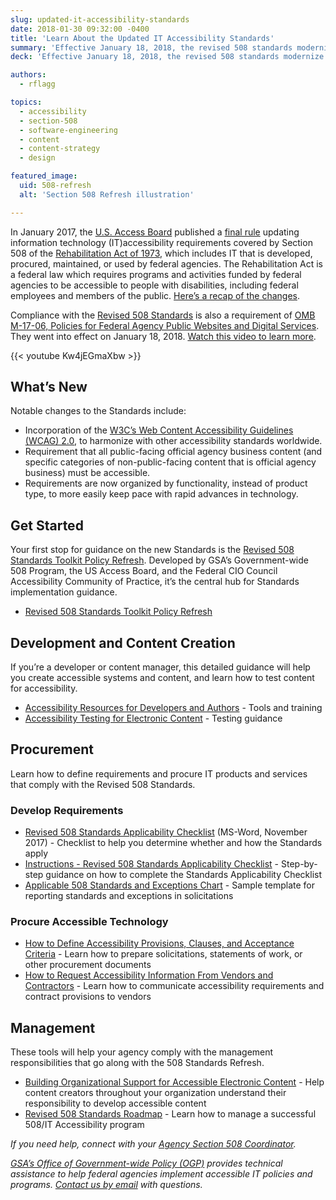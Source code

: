 ```yaml
---
slug: updated-it-accessibility-standards
date: 2018-01-30 09:32:00 -0400
title: 'Learn About the Updated IT Accessibility Standards'
summary: 'Effective January 18, 2018, the revised 508 standards modernize the federal government’s IT accessibility standards and bring us into alignment with governments around the world.'
deck: 'Effective January 18, 2018, the revised 508 standards modernize the federal government’s IT accessibility standards and bring us into alignment with governments around the world.'

authors:
  - rflagg

topics:
  - accessibility
  - section-508
  - software-engineering
  - content
  - content-strategy
  - design

featured_image:
  uid: 508-refresh
  alt: 'Section 508 Refresh illustration'

---
```


In January 2017, the [U.S. Access Board](https://www.access-board.gov/) published a [final rule](https://www.access-board.gov/guidelines-and-standards/communications-and-it/about-the-ict-refresh/final-rule) updating information technology (IT)accessibility requirements covered by Section 508 of the [Rehabilitation Act of 1973](https://www.access-board.gov/the-board/laws/rehabilitation-act-of-1973), which includes IT that is developed, procured, maintained, or used by federal agencies. The Rehabilitation Act is a federal law which requires programs and activities funded by federal agencies to be accessible to people with disabilities, including federal employees and members of the public. [Here’s a recap of the changes](https://www.access-board.gov/guidelines-and-standards/communications-and-it/about-the-ict-refresh/overview-of-the-final-rule).

Compliance with the [Revised 508 Standards](https://www.access-board.gov/guidelines-and-standards/communications-and-it/about-the-ict-refresh/final-rule/text-of-the-standards-and-guidelines) is also a requirement of [OMB M-17-06, Policies for Federal Agency Public Websites and Digital Services](https://digital.gov/resources/omb-m-17-06). They went into effect on January 18, 2018. [Watch this video to learn more](https://www.youtube.com/watch?v%3DKw4jEGmaXbw).

{{< youtube Kw4jEGmaXbw >}}

## What’s New

Notable changes to the Standards include:

*   Incorporation of the [W3C’s Web Content Accessibility Guidelines (WCAG) 2.0](http://www.w3.org/TR/WCAG20/), to harmonize with other accessibility standards worldwide.
*   Requirement that all public-facing official agency business content (and specific categories of non-public-facing content that is official agency business) must be accessible.
*   Requirements are now organized by functionality, instead of product type, to more easily keep pace with rapid advances in technology.

## Get Started

Your first stop for guidance on the new Standards is the [Revised 508 Standards Toolkit Policy Refresh](https://section508.gov/refresh-toolkit). Developed by GSA’s Government-wide 508 Program, the US Access Board, and the Federal CIO Council Accessibility Community of Practice, it’s the central hub for Standards implementation guidance.

*   [Revised 508 Standards Toolkit Policy Refresh](https://section508.gov/refresh-toolkit)

## Development and Content Creation

If you’re a developer or content manager, this detailed guidance will help you create accessible systems and content, and learn how to test content for accessibility.

*   [Accessibility Resources for Developers and Authors](https://section508.gov/Accessibility-Resources-for-Developers-and-Authors) - Tools and training
*   [Accessibility Testing for Electronic Content](https://section508.gov/refresh-toolkit/test) - Testing guidance

## Procurement

Learn how to define requirements and procure IT products and services that comply with the Revised 508 Standards.

### Develop Requirements

*   [Revised 508 Standards Applicability Checklist](https://section508.gov/sites/default/files/Revised%2520508%2520Standards%2520Applicability%2520Checklist.docx) (MS-Word, November 2017) - Checklist to help you determine whether and how the Standards apply
*   [Instructions - Revised 508 Standards Applicability Checklist](https://section508.gov/revised-508-standards-applicability-checklist) - Step-by-step guidance on how to complete the Standards Applicability Checklist
*   [Applicable 508 Standards and Exceptions Chart](https://section508.gov/applicable-508-standards-and-exceptions-chart) - Sample template for reporting standards and exceptions in solicitations

### Procure Accessible Technology

*   [How to Define Accessibility Provisions, Clauses, and Acceptance Criteria](https://section508.gov/accessibility-provisions) - Learn how to prepare solicitations, statements of work, or other procurement documents
*   [How to Request Accessibility Information From Vendors and Contractors](https://section508.gov/how-to-request-accessibility-information-from-vendors-and-contractors) - Learn how to communicate accessibility requirements and contract provisions to vendors

## Management

These tools will help your agency comply with the management responsibilities that go along with the 508 Standards Refresh.

*   [Building Organizational Support for Accessible Electronic Content](https://section508.gov/Build-Organizational-Support-for-Accessible-Electronic-Content) - Help content creators throughout your organization understand their responsibility to develop accessible content
*   [Revised 508 Standards Roadmap](https://section508.gov/revised-508-standards-roadmap) - Learn how to manage a successful 508/IT Accessibility program

_If you need help, connect with your [Agency Section 508 Coordinator](https://www.section508.gov/508-coordinator-listing)._

_[GSA’s Office of Government-wide Policy (OGP)](https://www.gsa.gov/about-us/organization/office-of-governmentwide-policy/information-integrity-and-access) provides technical assistance to help federal agencies implement accessible IT policies and programs. [Contact us by email](mailto:section.508@gsa.gov) with questions._
